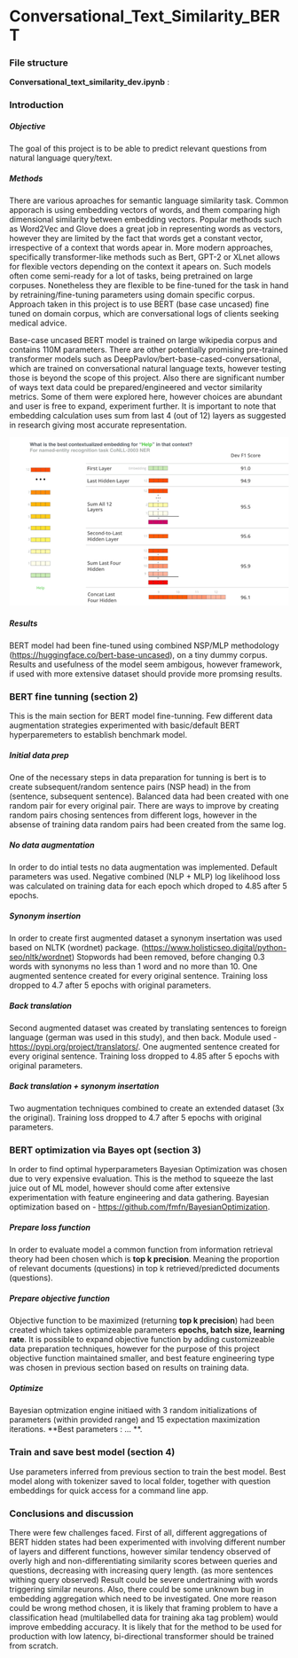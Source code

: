 # Conversational_Text_Similarity_BERT

### File structure

**Conversational_text_similarity_dev.ipynb** :

### Introduction

##### Objective

The goal of this project is to be able to predict relevant questions from natural language query/text.

##### Methods

There are various aproaches for semantic language similarity task. Common apporach is using embedding vectors of words, and them comparing high dimensional similarity between embedding vectors. Popular methods such as Word2Vec and Glove does a great job in representing words as vectors, however they are limited by the fact that words get a constant vector, irrespective of a context that words apear in. More modern approaches, specifically transformer-like methods such as Bert, GPT-2 or XLnet allows for flexible vectors depending on the context it apears on. Such models often come semi-ready for a lot of tasks, being pretrained on large corpuses. Nonetheless they are flexible to be fine-tuned for the task in hand by retraining/fine-tuning parameters using domain specific corpus. Approach taken in this project is to use BERT (base case uncased) fine tuned on domain corpus, which are conversational logs of clients seeking medical advice. 

Base-case uncased BERT model is trained on large wikipedia corpus and contains 110M parameters. There are other potentially promising pre-trained transformer models such as DeepPavlov/bert-base-cased-conversational, which are trained on conversational natural language texts, however testing those is beyond the scope of this project. Also there are significant number of ways text data could be prepared/engineered and vector similarity metrics. Some of them were explored here, however choices are abundant and user is free to expand, experiment further. It is important to note that embedding calculation uses sum from last 4 (out of 12) layers as suggested in research giving most accurate representation.

![](1_fWh1m6FyC6bAs3Qfh9iVmg.png)

##### Results

BERT model had been fine-tuned using combined NSP/MLP methodology (https://huggingface.co/bert-base-uncased), on a tiny dummy corpus. Results and usefulness of the model seem ambigous, however framework, if used with more extensive dataset should provide more promsing results.  

### BERT fine tunning (section 2)

This is the main section for BERT model fine-tunning. Few different data augmentation strategies experimented with basic/default BERT hyperparemeters to establish benchmark model. 

##### Initial data prep

One of the necessary steps in data preparation for tunning is bert is to create subsequent/random sentence pairs (NSP head) in the from (sentence, subsequent sentence). Balanced data had been created with one random pair for every original pair. There are ways to improve by creating random pairs chosing sentences from different logs, however in the absense of training data random pairs had been created from the same log.

##### No data augmentation

In order to do intial tests no data augmentation was implemented. Default parameters was used. Negative combined (NLP + MLP) log likelihood loss was calculated on training data for each epoch which droped to 4.85 after 5 epochs.

##### Synonym insertion

In order to create first augmented dataset a synonym insertation was used based on NLTK (wordnet) package. (https://www.holisticseo.digital/python-seo/nltk/wordnet)  Stopwords had been removed, before changing 0.3 words with synonyms no less than 1 word and no more than 10. One augmented sentence created for every original sentence. Training loss dropped to 4.7 after 5 epochs with original parameters.

##### Back translation

Second augmented dataset was created by translating sentences to foreign language (german was used in this study), and then back. Module used - https://pypi.org/project/translators/. One augmented sentence created for every original sentence. Training loss dropped to 4.85 after 5 epochs with original parameters.

##### Back translation + synonym insertation

Two augmentation techniques combined to create an extended dataset (3x the original). Training loss dropped to 4.7 after 5 epochs with original parameters.

### BERT optimization via Bayes opt (section 3)

In order to find optimal hyperparameters Bayesian Optimization was chosen due to very expensive evaluation. This is the method to squeeze the last juice out of ML model, however should come after extensive experimentation with feature engineering and data gathering. Bayesian optimization based on - https://github.com/fmfn/BayesianOptimization. 

##### Prepare loss function

In order to evaluate model a common function from information retrieval theory had been chosen which is **top k precision**. Meaning the proportion of relevant documents (questions) in top k retrieved/predicted documents (questions). 

##### Prepare objective function

Objective function to be maximized (returning **top k precision**) had been created which takes optimizeable parameters **epochs, batch size, learning rate**. It is possible to expand objective function by adding customizeable data preparation techniques, however for the purpose of this project objective function maintained smaller, and best feature engineering type was chosen in previous section based on results on training data.

##### Optimize

Bayesian optmization engine initiaed with 3 random initializations of parameters (within provided range) and 15 expectation maximization iterations. **Best parameters : ... **.

### Train and save best model (section 4)

Use parameters inferred from previous section to train the best model. Best model along with tokenizer saved to local folder, together with question embeddings for quick access for a command line app. 

### Conclusions and discussion

There were few challenges faced. First of all, different aggregations of BERT hidden states had been experimented with involving different number of layers and different functions, however similar tendency observed of overly high and non-differentiating similarity scores between queries and questions, decreasing with increasing query length. (as more sentences withing query observed) Result could be severe undertraining with words triggering similar neurons. Also, there could be some unknown bug in embedding aggregation which need to be investigated. One more reason could be wrong method chosen, it is likely that framing problem to have a classification head (multilabelled data for training aka tag problem) would improve embedding accuracy. It is likely that for the method to be used for production with low latency, bi-directional transformer should be trained from scratch.
